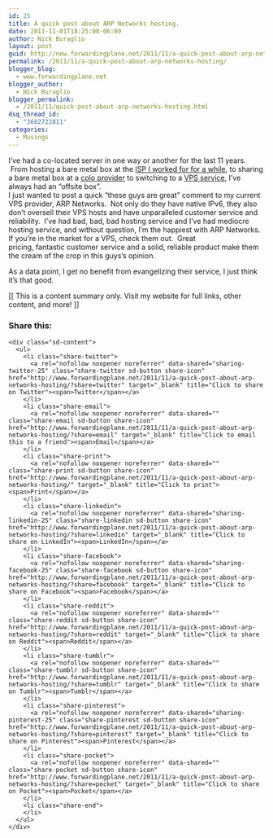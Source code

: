 ```yaml
---
id: 25
title: A quick post about ARP Networks hosting.
date: 2011-11-01T18:25:00-06:00
author: Nick Buraglio
layout: post
guid: http://new.forwardingplane.net/2011/11/a-quick-post-about-arp-networks-hosting/
permalink: /2011/11/a-quick-post-about-arp-networks-hosting/
blogger_blog:
  - www.forwardingplane.net
blogger_author:
  - Nick Buraglio
blogger_permalink:
  - /2011/11/quick-post-about-arp-networks-hosting.html
dsq_thread_id:
  - "3682722811"
categories:
  - Musings
---
```

I&#8217;ve had a co-located server in one way or another for the last 11 years.  From hosting a bare metal box at the [ISP I worked for for a while](http://www.soltec.net/), to sharing a bare metal box at a [colo provider](http://www.google.com/url?sa=t&rct=j&q=layered%20tech&source=web&cd=1&ved=0CDQQFjAA&url=http%3A%2F%2Fwww.layeredtech.com%2F&ei=VTiwTuzyHPGDsgLIy_TCAQ&usg=AFQjCNGHUsG4YWgLSFwAwMC4E6zIIea5FQ&sig2=Xngd4LvUbIBFxPkV-cYvwA) to switching to a [VPS service](http://arpnetworks.com/), I&#8217;ve always had an &#8220;offsite box&#8221;.  
I just wanted to post a quick &#8220;these guys are great&#8221; comment to my current VPS provider, ARP Networks.  Not only do they have native IPv6, they also don&#8217;t oversell their VPS hosts and have unparalleled customer service and reliability.  I&#8217;ve had bad, bad, bad hosting service and I&#8217;ve had mediocre hosting service, and without question, I&#8217;m the happiest with ARP Networks.  
If you&#8217;re in the market for a VPS, check them out.  Great pricing, fantastic customer service and a solid, reliable product make them the cream of the crop in this guys&#8217;s opinion. 

As a data point, I get no benefit from evangelizing their service, I just think it&#8217;s that good.

<div>
  [[ This is a content summary only. Visit my website for full links, other content, and more! ]]
</div>

<div class="sharedaddy sd-sharing-enabled">
  <div class="robots-nocontent sd-block sd-social sd-social-icon-text sd-sharing">
    <h3 class="sd-title">
      Share this:
    </h3>
    
    <div class="sd-content">
      <ul>
        <li class="share-twitter">
          <a rel="nofollow noopener noreferrer" data-shared="sharing-twitter-25" class="share-twitter sd-button share-icon" href="http://www.forwardingplane.net/2011/11/a-quick-post-about-arp-networks-hosting/?share=twitter" target="_blank" title="Click to share on Twitter"><span>Twitter</span></a>
        </li>
        <li class="share-email">
          <a rel="nofollow noopener noreferrer" data-shared="" class="share-email sd-button share-icon" href="http://www.forwardingplane.net/2011/11/a-quick-post-about-arp-networks-hosting/?share=email" target="_blank" title="Click to email this to a friend"><span>Email</span></a>
        </li>
        <li class="share-print">
          <a rel="nofollow noopener noreferrer" data-shared="" class="share-print sd-button share-icon" href="http://www.forwardingplane.net/2011/11/a-quick-post-about-arp-networks-hosting/" target="_blank" title="Click to print"><span>Print</span></a>
        </li>
        <li class="share-linkedin">
          <a rel="nofollow noopener noreferrer" data-shared="sharing-linkedin-25" class="share-linkedin sd-button share-icon" href="http://www.forwardingplane.net/2011/11/a-quick-post-about-arp-networks-hosting/?share=linkedin" target="_blank" title="Click to share on LinkedIn"><span>LinkedIn</span></a>
        </li>
        <li class="share-facebook">
          <a rel="nofollow noopener noreferrer" data-shared="sharing-facebook-25" class="share-facebook sd-button share-icon" href="http://www.forwardingplane.net/2011/11/a-quick-post-about-arp-networks-hosting/?share=facebook" target="_blank" title="Click to share on Facebook"><span>Facebook</span></a>
        </li>
        <li class="share-reddit">
          <a rel="nofollow noopener noreferrer" data-shared="" class="share-reddit sd-button share-icon" href="http://www.forwardingplane.net/2011/11/a-quick-post-about-arp-networks-hosting/?share=reddit" target="_blank" title="Click to share on Reddit"><span>Reddit</span></a>
        </li>
        <li class="share-tumblr">
          <a rel="nofollow noopener noreferrer" data-shared="" class="share-tumblr sd-button share-icon" href="http://www.forwardingplane.net/2011/11/a-quick-post-about-arp-networks-hosting/?share=tumblr" target="_blank" title="Click to share on Tumblr"><span>Tumblr</span></a>
        </li>
        <li class="share-pinterest">
          <a rel="nofollow noopener noreferrer" data-shared="sharing-pinterest-25" class="share-pinterest sd-button share-icon" href="http://www.forwardingplane.net/2011/11/a-quick-post-about-arp-networks-hosting/?share=pinterest" target="_blank" title="Click to share on Pinterest"><span>Pinterest</span></a>
        </li>
        <li class="share-pocket">
          <a rel="nofollow noopener noreferrer" data-shared="" class="share-pocket sd-button share-icon" href="http://www.forwardingplane.net/2011/11/a-quick-post-about-arp-networks-hosting/?share=pocket" target="_blank" title="Click to share on Pocket"><span>Pocket</span></a>
        </li>
        <li class="share-end">
        </li>
      </ul>
    </div>
  </div>
</div>